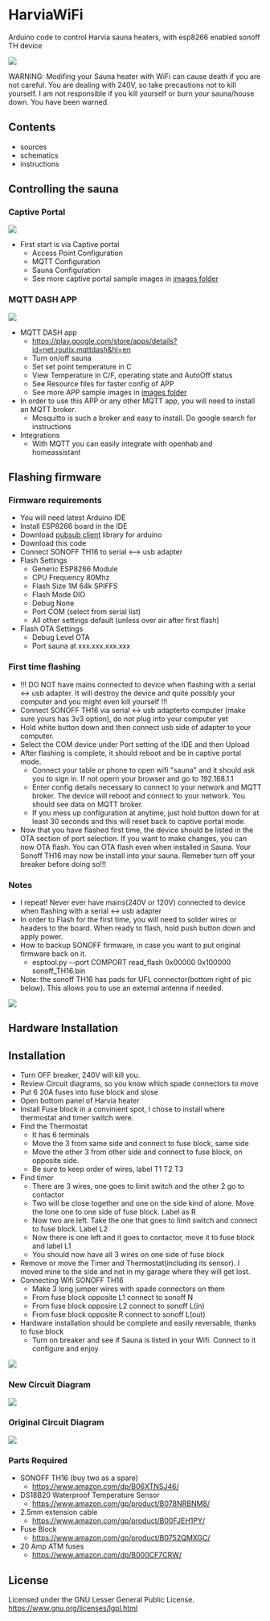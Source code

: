 # HarviaWiFi

Arduino code to control Harvia sauna heaters, with esp8266 enabled sonoff TH device

<img src="https://github.com/SwiCago/HarviaWiFi/blob/master/images/sauna.jpg"/>

WARNING: Modifing your Sauna heater with WiFi can cause death if you are not careful. You are dealing with 240V, so take precautions not to kill yourself. I am not responsible if you kill yourself or burn your sauna/house down. You have been warned.

## Contents
- sources
- schematics
- instructions

## Controlling the sauna
### Captive Portal
<img src="https://github.com/SwiCago/HarviaWiFi/blob/master/images/CaptivePortal1.png"/>

- First start is via Captive portal
    - Access Point Configuration
    - MQTT Configuration
    - Sauna Configuration
    - See more captive portal sample images in <a href="https://github.com/SwiCago/HarviaWiFi/tree/master/images">images folder</a>
    
### MQTT DASH APP
<img src="https://github.com/SwiCago/HarviaWiFi/blob/master/images/Sauna_App_Heating.png"/>

- MQTT DASH app
    - https://play.google.com/store/apps/details?id=net.routix.mqttdash&hl=en
    - Turn on/off sauna
    - Set set point temperature in C
    - View Temperature in C/F, operating state and AutoOff status
    - See Resource files for faster config of APP
    - See more APP sample images in <a href="https://github.com/SwiCago/HarviaWiFi/tree/master/images">images folder</a>
- In order to use this APP or any other MQTT app, you will need to install an MQTT broker.
    - Mosquitto is such a broker and easy to install. Do google search for instructions
- Integrations
    - With MQTT you can easily integrate with openhab and homeassistant

## Flashing firmware
### Firmware requirements
- You will need latest Arduino IDE
- Install ESP8266 board in the IDE
- Download <a href="https://github.com/knolleary/pubsubclient">pubsub client</a> library for arduino
- Download this code
- Connect SONOFF TH16 to serial <--> usb adapter
- Flash Settings
    - Generic ESP8266 Module
    - CPU Frequency 80Mhz
    - Flash Size 1M 64k SPIFFS
    - Flash Mode DIO
    - Debug None
    - Port COM (select from serial list)
    - All other settings default (unless over air after first flash)
- Flash OTA Settings
  - Debug Level OTA
  - Port sauna at xxx.xxx.xxx.xxx

### First time flashing
- !!! DO NOT have mains connected to device when flashing with a serial <-> usb adapter. It will destroy the device and quite possibly your computer and you might even kill yourself !!!
- Connect SONOFF TH16 via serial <-> usb adapterto computer (make sure yours has 3v3 option), do not plug into your computer yet
- Hold white button down and then connect usb side of adapter to your computer.
- Select the COM device under Port setting of the IDE and then Upload
- After flashing is complete, it should reboot and be in captive portal mode.
    - Connect your table or phone to open wifi "sauna" and it should ask you to sign in. If not opern your browser and go to 192.168.1.1
    - Enter config details necessary to connect to your network and MQTT broker. The device will reboot and connect to your network. You should see data on MQTT broker.
    - If you mess up configuration at anytime, just hold button down for at least 30 seconds and this will reset back to captive portal mode.
- Now that you have flashed first time, the device should be listed in the OTA section of port selection. If you want to make changes, you can now OTA flash. You can OTA flash even when installed in Sauna. Your Sonoff TH16 may now be install into your sauna. Remeber turn off your breaker before doing so!!!

### Notes

- I repeat! Never ever have mains(240V or 120V) connected to device when flashing with a serial <-> usb adapter
- In order to Flash for the first time, you will need to solder wires or headers to the board. When ready to flash, hold push button down and apply power.
- How to backup SONOFF firmware, in case you want to put original firmware back on it.
    - esptool.py --port COMPORT read_flash 0x00000 0x100000 sonoff_TH16.bin
- Note: the sonoff TH16 has pads for UFL connector(bottom right of pic below). This allows you to use an external antenna if needed.
<img src="https://github.com/SwiCago/HarviaWiFi/blob/master/images/TH16_board.png"/>

## Hardware Installation

## Installation
- Turn OFF breaker, 240V will kill you.
- Review Circuit diagrams, so you know which spade connectors to move
- Put 6 20A fuses into fuse block and slose
- Open bottom panel of Harvia heater
- Install Fuse block in a convinient spot, I chose to install where thermostat and timer switch were.
- Find the Thermostat
    - It has 6 terminals
    - Move the 3 from same side and connect to fuse block, same side
    - Move the other 3 from other side and connect to fuse block, on opposite side.
    - Be sure to keep order of wires, label T1 T2 T3
- Find timer
    - There are 3 wires, one goes to limit switch and the other 2 go to contactor
    - Two will be close together and one on the side kind of alone. Move the lone one to one side of fuse block. Label as R
    - Now two are left. Take the one that goes to limit switch and connect to fuse block. Label L2
    - Now there is one left and it goes to contactor, move it to fuse block and label L1
    - You should now have all 3 wires on one side of fuse block
- Remove or move the Timer and Thermostat(including its sensor). I moved mine to the side and not in my garage where they will get lost.
- Connecting Wifi SONOFF TH16
    - Make 3 long jumper wires with spade connectors on them
    - From fuse block opposite L1 connect to sonoff N
    - From fuse block opposire L2 connect to sonoff L(in)
    - From fuse block opposite R connect to sonoff L(out)
- Hardware installation should be complete and easily reversable, thanks to fuse block
    - Turn on breaker and see if Sauna is listed in your Wifi. Connect to it configure and enjoy
 <img src="https://github.com/SwiCago/HarviaWiFi/blob/master/images/wifi.png"/>

### New Circuit Diagram

<img src="https://github.com/SwiCago/HarviaWiFi/blob/master/images/schematic.png" style="max-width:300px"/>

### Original Circuit Diagram

<img src="https://github.com/SwiCago/HarviaWiFi/blob/master/images/schematic_original_alt.png" style="max-width:300px"/>

### Parts Required

- SONOFF TH16 (buy two as a spare)
    - https://www.amazon.com/dp/B06XTNSJ46/
- DS18B20 Waterproof Temperature Sensor
    - https://www.amazon.com/gp/product/B078NRBNM8/
- 2.5mm extension cable
    - https://www.amazon.com/gp/product/B00FJEH1PY/
- Fuse Block
    - https://www.amazon.com/gp/product/B0752QMXGC/
- 20 Amp ATM fuses
    - https://www.amazon.com/dp/B000CF7CRW/
  

## License

Licensed under the GNU Lesser General Public License.
https://www.gnu.org/licenses/lgpl.html
